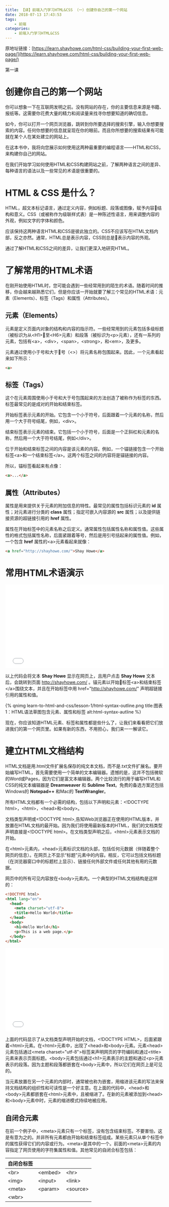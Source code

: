 ```yaml
---
title: 【译】前端入门学习HTML&CSS （一）创建你自己的第一个网站
date: 2018-07-13 17:43:53
tags:
    - 前端
categories:
    - 前端入门学习HTML&CSS
---
```

原地址链接：[https://learn.shayhowe.com/html-css/building-your-first-web-page/](https://learn.shayhowe.com/html-css/building-your-first-web-page/)

第一课

创建你自己的第一个网站
===

你可以想象一下在互联网发明之前。没有网站的存在，你的主要信息来源是书籍、报纸等。这需要你花费大量的精力和阅读量来找寻你想要知道的确切信息。   

如今，你可以打开一个网页浏览器，跳转到你所要选择的搜索引擎，输入你想要搜索的内容。任何你想要的信息就呈现在你的眼前。而且你所想要的搜索结果有可能就在某个人在某处建立的网站上。

在这本书中，我将向您展示如何使用这两种最重要的编程语言——HTML和CSS，来构建你自己的网站。

在我们开始学习如何使用HTML和CSS构建网站之前，了解两种语言之间的差异、每种语言的语法以及一些常见的术语是很重要的。

HTML & CSS 是什么？
===

HTML，超文本标记语言，通过定义内容，例如标题、段落或图像，赋予内容结构和意义。CSS（或被称作为级联样式表）是一种陈述性语言，用来调整内容的外观，例如文字的字体和颜色。

应该保持这两种语言HTML和CSS是彼此独立的。CSS不应该写在HTML文档内部，反之亦然。通常，HTML总是表示内容，CSS则总是表示内容的外观。

通过了解HTML和CSS之间的差异，让我们更深入地研究HTML。

了解常用的HTML术语
===

在刚开始使用HTML时，您可能会遇到一些经常用到的陌生的术语。随着时间的推移，你会越来越熟悉它们，但是你应该一开始就要了解三个常见的HTML术语：元素（Elements）、标签（Tags）和属性（Attributes）。

元素（Elements）
---

元素是定义页面内对象的结构和内容的指示符。一些经常用到的元素包括多级标题（被标识为从&lt;H1>至&lt;H6>元素）和段落（被标识为&lt;p>元素），还有一系列的元素，包括有&lt;a>，&lt;div>，&lt;span>，&lt;strong>，和&lt;em>，及更多。

元素通过使用小于号和大于号（&lt;>）将元素名称包围起来。因此，一个元素看起来如下所示：
```html
<a>
```

标签（Tags）
---

这个在元素周围使用小于号和大于号包围起来的方法创造了被称作为标签的东西。标签最常见的是成对的开始和结束标签。

开始标签表示元素的开始。它包含一个小于符号，后面跟着一个元素的名称，然后用一个大于符号结尾，例如，&lt;div>。

结束标签表示元素的结束。它包括一个小于符号，后面是一个正斜杠和元素的名称，然后用一个大于符号结尾，例如&lt;/div>。

位于开始和结束标签之间的内容是该元素的内容。例如，一个锚链接包含一个开始标签&lt;a>和一个结束标签&lt;/a>。这两个标签之间的内容将是锚链接的内容。

所以，锚标签看起来有点像：

```html
<a>...</a>
```

属性（Attributes）
---
属性是用来提供关于元素的附加信息的特性。最常见的属性包括标识元素的 __id__ 属性；对元素进行分类的 __class__ 属性；指定可嵌入内容源的 __src__ 属性；以及提供链接资源的超链接引用的 __href__ 属性。

属性在开始标签中的元素名称之后定义。通常属性包括属性名称和属性值。这些属性的格式包括属性名称，后面紧跟着等号，然后是用引号括起来的属性值。例如，一个包含 __href__ 属性的&lt;a>元素看起来就像：
```html
<a href="http://shayhowe.com/">Shay Howe</a>
```

常用HTML术语演示
===

<iframe height='265' scrolling='no' title='qyZYrV' src='//codepen.io/doDomoGu/embed/qyZYrV/?height=265&amp;theme-id=light&amp;default-tab=html,result&amp;embed-version=2' frameborder='no' allowtransparency='true' allowfullscreen='true' style='width: 100%;'>See the Pen <a href='https://codepen.io/doDomoGu/pen/qyZYrV/'>qyZYrV</a> by Gu (<a href='https://codepen.io/doDomoGu'>@doDomoGu</a>) on <a href='https://codepen.io'>CodePen</a>.
</iframe>

以上代码会将文本 __Shay Howe__ 显示在网页上，且用户点击 __Shay Howe__ 文本后，会跳转到页面 http://shayhowe.com/ 。锚元素以开始标签&lt;a>和结束标签&lt;/a>围绕文本，并且在开始标签中用 href=&quot;http://shayhowe.com/&quot; 声明超链接引用的属性和值。

{% qnimg learn-to-html-and-css/lesson-1/html-syntax-outline.png title:图表1：HTML语法草图包含元素、属性和标签 alt:html-syntax-autline %}

现在，你应该知道HTML元素、标签和属性都是些什么了，让我们来看看把它们放进我们的第一个网页里。如果有新的东西，不用担心，我们来一一解读它。

建立HTML文档结构
===

HTML文档是用.html文件扩展名保存的纯文本文档，而不是.txt文件扩展名。要开始编写HTML，首先需要使用一个简单的文本编辑器。遗憾的是，这并不包括微软的Word或Pages，因为它们是富文本编辑器。两个比较流行的用于编写HTML和CSS的纯文本编辑器是 __Dreamweaver__ 和 __Sublime Text__。免费的备选方案还包括Windows的 __Notepad++__ 和Mac的 __TextWrangler__。

所有HTML文档都有一个必需的结构，包括以下声明和元素：&lt;!DOCTYPE html>，&lt;html>，&lt;head>和&lt;body>。

文档类型声明或&lt;!DOCTYPE html>,告知Web浏览器正在使用的HTML版本，并放置在HTML文档的最开始。因为我们将使用最新版本的HTML，我们的文档类型声明直接是&lt;!DOCTYPE html>。在文档类型声明之后，&lt;html>元素表示文档的开始。

在&lt;html>元素内，&lt;head>元素标识文档的头部，包括任何元数据（伴随着整个网页的信息）。在网页上不显示“标题”元素中的内容。相反，它可以包括文档标题（在浏览器窗口中的标题栏上显示）、链接任何外部文件或任何其他有用的元数据。

网页中的所有可见内容放在&lt;body>元素内。一个典型的HTML文档结构是这样的：
```html
<!DOCTYPE html>
<html lang="en">
  <head>
    <meta charset="utf-8">
    <title>Hello World</title>
  </head>
  <body>
    <h1>Hello World</h1>
    <p>This is a web page.</p>
  </body>
</html>
````
<iframe height='265' scrolling='no' title='rrebGW' src='//codepen.io/doDomoGu/embed/rrebGW/?height=265&amp;theme-id=light&amp;default-tab=html,result&amp;embed-version=2' frameborder='no' allowtransparency='true' allowfullscreen='true' style='width: 100%;'>See the Pen <a href='https://codepen.io/doDomoGu/pen/rrebGW/'>rrebGW</a> by Gu (<a href='https://codepen.io/doDomoGu'>@doDomoGu</a>) on <a href='https://codepen.io'>CodePen</a>.
</iframe>

上面的代码显示了从文档类型声明开始的文档，&lt;!DOCTYPE HTML>，后面紧跟着&lt;html>元素。在&lt;html>元素中，出现了&lt;head>和&lt;body>元素。元素&lt;head>元素包括通过&lt;meta charset="utf-8">标签来声明网页的字符编码和通过&lt;title>元素来表示页面标题。&lt;body>元素包括通过&lt;h1>元素表示的主题和通过&lt;p>元素表示的段落。因为主题和段落都嵌套在&lt;body>元素中，所以它们在网页上是可见的。

当元素放置在另一个元素的内部时，通常被也称为嵌套，用缩进该元素的写法来保持文档结构的组织性和可读性是一个好主意。在上面的代码中，&lt;head>和&lt;body>元素都嵌套在&lt;html>元素中，且被缩进了。在新的元素被添加到&lt;head>和&lt;body>元素中时，元素的缩进模式持续地被应用。

自闭合元素
---

在前一个例子中，&lt;meta>元素只有一个标签，没有包含结束标签。不要害怕，这是有意为之的。并非所有元素都由开始和结束标签组成。某些元素只从单个标签中的属性获得它们的内容或行为。&lt;meta>是其中的一个。前面的&lt;meta>元素的内容指定了网页使用的字符集属性和值。其他常见的自闭合标签包括：

|自闭合标签|||
|--|--|--|
|&lt;br>|&lt;embed>|&lt;hr>|
|&lt;img>|&lt;input>|&lt;link>|
|&lt;meta>|&lt;param>|&lt;source>|
|&lt;wbr>|  |  |


